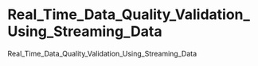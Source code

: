 # Real_Time_Data_Quality_Validation_Using_Streaming_Data
Real_Time_Data_Quality_Validation_Using_Streaming_Data
